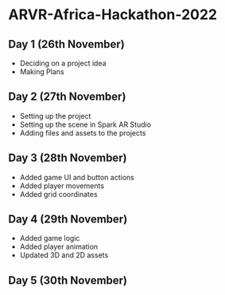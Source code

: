 # ARVR-Africa-Hackathon-2022

## Day 1 (26th November)

- Deciding on a project idea
- Making Plans

## Day 2 (27th November)

- Setting up the project
- Setting up the scene in Spark AR Studio
- Adding files and assets to the projects

## Day 3 (28th November)

- Added game UI and button actions
- Added player movements
- Added grid coordinates

## Day 4 (29th November)

- Added game logic
- Added player animation
- Updated 3D and 2D assets

## Day 5 (30th November)